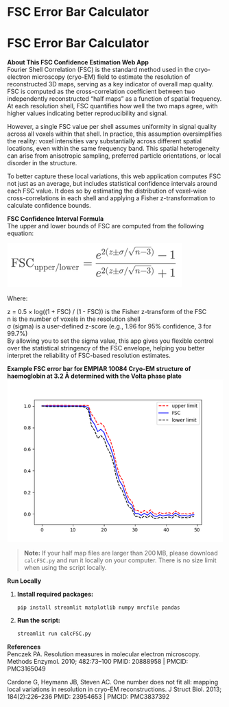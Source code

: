 # FSC Error Bar Calculator
# FSC Error Bar Calculator
 
**About This FSC Confidence Estimation Web App**  
Fourier Shell Correlation (FSC) is the standard method used in the cryo-electron microscopy (cryo-EM) field to estimate the resolution of reconstructed 3D maps, serving as a key indicator of overall map quality. FSC is computed as the cross-correlation coefficient between two independently reconstructed “half maps” as a function of spatial frequency. At each resolution shell, FSC quantifies how well the two maps agree, with higher values indicating better reproducibility and signal.  

However, a single FSC value per shell assumes uniformity in signal quality across all voxels within that shell. In practice, this assumption oversimplifies the reality: voxel intensities vary substantially across different spatial locations, even within the same frequency band. This spatial heterogeneity can arise from anisotropic sampling, preferred particle orientations, or local disorder in the structure.  

To better capture these local variations, this web application computes FSC not just as an average, but includes statistical confidence intervals around each FSC value. It does so by estimating the distribution of voxel-wise cross-correlations in each shell and applying a Fisher z-transformation to calculate confidence bounds.  

**FSC Confidence Interval Formula**  
The upper and lower bounds of FSC are computed from the following equation:  

![equation1](equation1.png)

Where:  

z = 0.5 × log((1 + FSC) / (1 - FSC))
is the Fisher z-transform of the FSC  
n is the number of voxels in the resolution shell  
σ (sigma) is a user-defined z-score (e.g., 1.96 for 95% confidence, 3 for 99.7%)  
By allowing you to set the sigma value, this app gives you flexible control over the statistical stringency of the FSC envelope, helping you better interpret the reliability of FSC-based resolution estimates.  



**Example FSC error bar for EMPIAR 10084 Cryo-EM structure of haemoglobin at 3.2 Å determined with the Volta phase plate**
![example FSC error bar](example.png)


> **Note:** If your half map files are larger than 200 MB, please download `calcFSC.py` and run it locally on your computer. There is no size limit when using the script locally.

**Run Locally**

1. **Install required packages:**
   ```bash
   pip install streamlit matplotlib numpy mrcfile pandas
   ```

2. **Run the script:**
   ```bash
   streamlit run calcFSC.py
   ```

**References**  
Penczek PA. Resolution measures in molecular electron microscopy. Methods Enzymol. 2010; 482:73–100
PMID: 20888958 | PMCID: PMC3165049

Cardone G, Heymann JB, Steven AC. One number does not fit all: mapping local variations in resolution in cryo-EM reconstructions. J Struct Biol. 2013; 184(2):226–236
PMID: 23954653 | PMCID: PMC3837392

